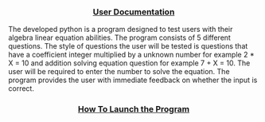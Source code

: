 <h3 align="center"><b><u>User Documentation</u></b></h3>

The developed python is a program designed to test users with their algebra linear equation abilities. The program consists of 5 different questions. The style of questions the user will be tested is questions that have a coefficient integer multiplied by a unknown number for example 2 * X = 10 and addition solving equation question for example 7 + X = 10. The user will be required to enter the number to solve the equation. The program provides the user with immediate feedback on whether the input is correct. 

<h3 align="center"><strong><u>How To Launch the Program</u></strong></h3>
